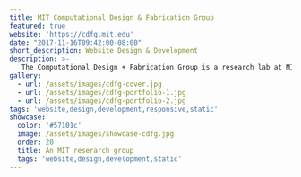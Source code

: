 ```yaml
---
title: MIT Computational Design & Fabrication Group
featured: true
website: 'https://cdfg.mit.edu'
date: "2017-11-16T09:42:00-08:00"
short_description: Website Design & Development
description: >-
   The Computational Design + Fabrication Group is a research lab at MIT's Computer Science and Artificial Intelligence Laboratory. I designed and developed a new website for the group to showcase its work. This site uses Jekyll as a static site generator and features a searchable archive of the group's research and publications.
gallery:
  - url: /assets/images/cdfg-cover.jpg
  - url: /assets/images/cdfg-portfolio-1.jpg
  - url: /assets/images/cdfg-portfolio-2.jpg
tags: 'website,design,development,responsive,static'
showcase:
  color: '#57101c'
  image: /assets/images/showcase-cdfg.jpg
  order: 20
  title: An MIT reserarch group
  tags: 'website,design,development,static'
---
```


